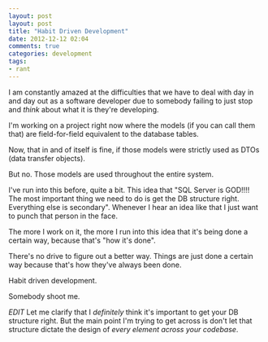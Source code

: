 ```yaml
---
layout: post
layout: post
title: "Habit Driven Development"
date: 2012-12-12 02:04
comments: true
categories: development
tags:
- rant
---
```


I am constantly amazed at the difficulties that we have to deal with
day in and day out as a software developer due to somebody failing to
just stop and _think_ about what it is they're developing.

<!-- more -->

I'm working on a project right now where the models (if you can call
them that) are field-for-field equivalent to the database tables.

Now, that in and of itself is fine, if those models were strictly used
as DTOs (data transfer objects).

But no. Those models are used throughout the entire system.

I've run into this before, quite a bit. This idea that "SQL Server is
GOD!!!! The most important thing we need to do is get the DB structure
right. Everything else is secondary". Whenever I hear an idea like
that I just want to punch that person in the face.

The more I work on it, the more I run into this idea that it's being
done a certain way, because that's "how it's done".

There's no drive to figure out a better way. Things are just done a
certain way because that's how they've always been done.

Habit driven development.

Somebody shoot me.

*EDIT* Let me clarify that I _definitely_ think it's important to get
your DB structure right. But the main point I'm trying to get across
is don't let that structure dictate the design of _every element
across your codebase_.

